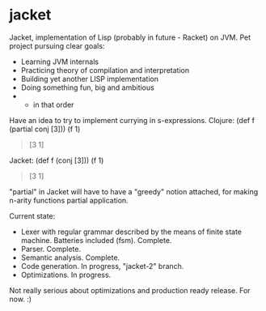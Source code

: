 jacket
===

Jacket, implementation of Lisp (probably in future - Racket) on JVM.
Pet project pursuing clear goals:
* Learning JVM internals
* Practicing theory of compilation and interpretation
* Building yet another LISP implementation
* Doing something fun, big and ambitious
* - in that order

Have an idea to try to implement currying in s-expressions.
Clojure:
(def f (partial conj [3]))
(f 1)
> [3 1]

Jacket:
(def f (conj [3]))
(f 1)
> [3 1]

"partial" in Jacket will have to have a "greedy" notion attached, for making n-arity functions partial application.

Current state:
* Lexer with regular grammar described by the means of finite state machine. Batteries included (fsm). Complete.
* Parser. Complete.
* Semantic analysis. Complete.
* Code generation. In progress, "jacket-2" branch.
* Optimizations. In progress.

Not really serious about optimizations and production ready release. For now. :)
